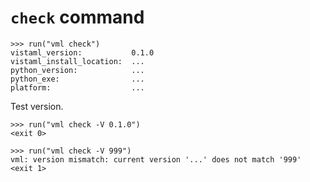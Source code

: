 # `check` command

    >>> run("vml check")
    vistaml_version:           0.1.0
    vistaml_install_location:  ...
    python_version:            ...
    python_exe:                ...
    platform:                  ...

Test version.

    >>> run("vml check -V 0.1.0")
    <exit 0>

    >>> run("vml check -V 999")
    vml: version mismatch: current version '...' does not match '999'
    <exit 1>
